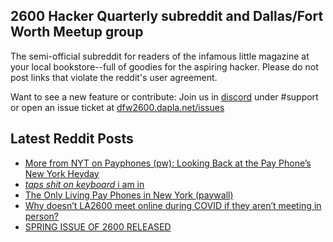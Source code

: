 ## 2600 Hacker Quarterly subreddit and Dallas/Fort Worth Meetup group
The semi-official subreddit for readers of the infamous little magazine at your local bookstore--full of goodies for the aspiring hacker. Please do not post links that violate the reddit's user agreement.

Want to see a new feature or contribute: 
Join us in [discord](https://dfw2600.dapla.net/chat) under #support or open an issue ticket at [dfw2600.dapla.net/issues](https://dfw2600.dapla.net/issues)

## Latest Reddit Posts
<!-- BLOG-POST-LIST:START -->
- [More from NYT on Payphones (pw): Looking Back at the Pay Phone’s New York Heyday](https://www.reddit.com/r/2600/comments/v0ptsg/more_from_nyt_on_payphones_pw_looking_back_at_the/)
- [*taps shit on keyboard* i am in](https://www.reddit.com/r/2600/comments/uzuvys/taps_shit_on_keyboard_i_am_in/)
- [The Only Living Pay Phones in New York (paywall)](https://www.reddit.com/r/2600/comments/uzecvc/the_only_living_pay_phones_in_new_york_paywall/)
- [Why doesn’t LA2600 meet online during COVID if they aren’t meeting in person?](https://www.reddit.com/r/2600/comments/uxubfr/why_doesnt_la2600_meet_online_during_covid_if/)
- [SPRING ISSUE OF 2600 RELEASED](https://2600.com/content/spring-issue-2600-released-15)
<!-- BLOG-POST-LIST:END -->
